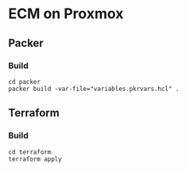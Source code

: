 # ECM on Proxmox

## Packer

### Build
```shell
cd packer
packer build -var-file="variables.pkrvars.hcl" .
```

## Terraform

### Build
```shell
cd terraform
terraform apply
```
